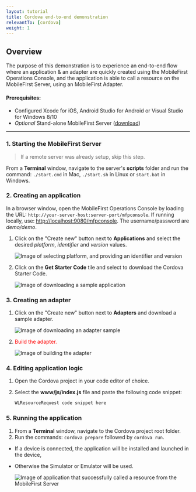 ```yaml
---
layout: tutorial
title: Cordova end-to-end demonstration
relevantTo: [cordova]
weight: 1
---
```

## Overview
The purpose of this demonstration is to experience an end-to-end flow where an application &amp; an adapter are quickly created using the MobileFirst Operations Console, and the application is able to call a resource on the MobileFirst Server, using an MobileFirst Adapter.

#### Prerequisites:

* Configured Xcode for iOS, Android Studio for Android or Visual Studio for Windows 8/10
* *Optional* Stand-alone MobileFirst Server ([download]({{site.baseurl}}/downloads))

<hr> 

### 1. Starting the MobileFirst Server

> If a remote server was already setup, skip this step.

From a **Terminal** window, navigate to the server's **scripts** folder and run the command: <code>./start.cmd</code> in Mac, <code>./start.sh</code> in Linux or <code>start.bat</code> in Windows.

### 2. Creating an application

In a browser window, open the MobileFirst Operations Console by loading the URL: <code>http://your-server-host:server-port/mfpconsole</code>. If running locally, use: [http://localhost:9080/mfpconsole](http://localhost:9080/mfpconsole). The username/password are *demo/demo*.
 
1. Click on the "Create new" button next to **Applications** and select the desired *platform*, *identifier* and *version* values.

    ![Image of selecting platform, and providing an identifier and version](create-an-application.png)
 
2. Click on the **Get Starter Code** tile and select to download the Cordova Starter Code.

    ![Image of downloading a sample application](download-sample-application.png)

### 3. Creating an adapter

1. Click on the "Create new" button next to **Adapters** and download a sample adapter.

    ![Image of downloading an adapter sample](create-an-adapter.png)
 
2. <span style="color:red">Build the adapter.</span>

    ![Image of building the adapter]()

### 4. Editing application logic

1. Open the Cordova project in your code editor of choice.

2. Select the **www/js/index.js** file and paste the following code snippet:

    ```javascript
    WLResourceRequest code snippet here
    ```

### 5. Running the application

1. From a **Terminal** window, navigate to the Cordova project root folder.
2. Run the commands: <code>cordova prepare</code> followed by <code>cordova run</code>.

 - If a device is connected, the application will be installed and launched in the device,
 - Otherwise the Simulator or Emulator will be used.

    ![Image of application that successfully called a resource from the MobileFirst Server ]()

